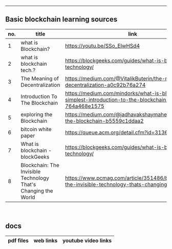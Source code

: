 ---
  
## Basic blockchain learning sources

no. | title | link | description | type | status
--- | ----- | ---- | ----------- | ---- | -------
1 | what is Blockchain? | https://youtu.be/SSo_EIwHSd4 | intro for beginners | `video` | :heavy_check_mark: 
2 | what is blockchain tech.? | https://blockgeeks.com/guides/what-is-blockchain-technology/ | - | `article` | :heavy_check_mark:
3 | The Meaning of Decentralization  | https://medium.com/@VitalikButerin/the-meaning-of-decentralization-a0c92b76a274 | - | `article` | :o:
4 | Introduction To The Blockchain | https://medium.com/mindorks/what-is-blockchain-simplest-introduction-to-the-blockchain-764a468e1575 | blockchain = block + chain | `article` | :o:
5 | exploring the Blockchain | https://medium.com/@jadhavakshaymahesh/exploring-the-blockchain-b5559c1ddaa2 | - | `article` | :heavy_check_mark: 
6 | bitcoin white paper | https://queue.acm.org/detail.cfm?id=3136559  | first blockchain | `article` | :heavy_check_mark:
7 | What is blockchain -blockGeeks | https://blockgeeks.com/guides/what-is-blockchain-technology/ | broad overview is explained | `article` | :heavy_check_mark:
8 | Blockchain: The Invisible Technology That's Changing the World | https://www.pcmag.com/article/351486/blockchain-the-invisible-technology-thats-changing-the-wor | - | `article` | :heavy_check_mark:

<br/>

## docs

pdf files | web links | youtube video links  
--------- | --------- | -------------------

